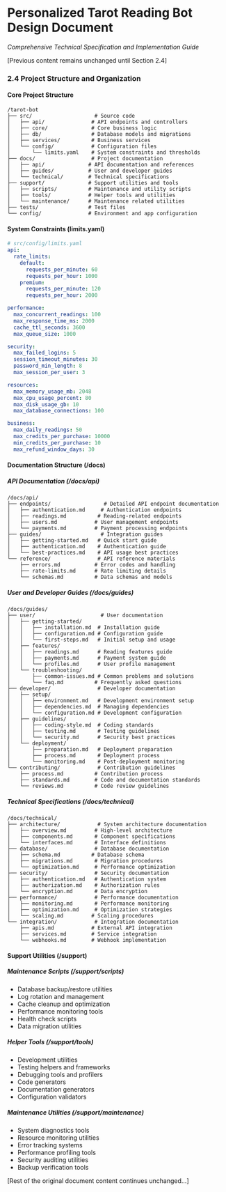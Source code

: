 # Personalized Tarot Reading Bot Design Document
*Comprehensive Technical Specification and Implementation Guide*

[Previous content remains unchanged until Section 2.4]

### 2.4 Project Structure and Organization

#### Core Project Structure
```
/tarot-bot
├── src/                    # Source code
│   ├── api/               # API endpoints and controllers
│   ├── core/              # Core business logic
│   ├── db/                # Database models and migrations
│   ├── services/          # Business services
│   └── config/            # Configuration files
│       └── limits.yaml    # System constraints and thresholds
├── docs/                  # Project documentation
│   ├── api/              # API documentation and references
│   ├── guides/           # User and developer guides
│   └── technical/        # Technical specifications
├── support/              # Support utilities and tools
│   ├── scripts/          # Maintenance and utility scripts
│   ├── tools/            # Helper tools and utilities
│   └── maintenance/      # Maintenance related utilities
├── tests/                # Test files
└── config/               # Environment and app configuration
```

#### System Constraints (limits.yaml)
```yaml
# src/config/limits.yaml
api:
  rate_limits:
    default:
      requests_per_minute: 60
      requests_per_hour: 1000
    premium:
      requests_per_minute: 120
      requests_per_hour: 2000

performance:
  max_concurrent_readings: 100
  max_response_time_ms: 2000
  cache_ttl_seconds: 3600
  max_queue_size: 1000

security:
  max_failed_logins: 5
  session_timeout_minutes: 30
  password_min_length: 8
  max_session_per_user: 3

resources:
  max_memory_usage_mb: 2048
  max_cpu_usage_percent: 80
  max_disk_usage_gb: 10
  max_database_connections: 100

business:
  max_daily_readings: 50
  max_credits_per_purchase: 10000
  min_credits_per_purchase: 10
  max_refund_window_days: 30
```

#### Documentation Structure (/docs)

##### API Documentation (/docs/api)
```
/docs/api/
├── endpoints/                 # Detailed API endpoint documentation
│   ├── authentication.md     # Authentication endpoints
│   ├── readings.md          # Reading-related endpoints
│   ├── users.md            # User management endpoints
│   └── payments.md         # Payment processing endpoints
├── guides/                   # Integration guides
│   ├── getting-started.md   # Quick start guide
│   ├── authentication.md    # Authentication guide
│   └── best-practices.md    # API usage best practices
└── reference/               # API reference materials
    ├── errors.md           # Error codes and handling
    ├── rate-limits.md      # Rate limiting details
    └── schemas.md          # Data schemas and models
```

##### User and Developer Guides (/docs/guides)
```
/docs/guides/
├── user/                     # User documentation
│   ├── getting-started/     
│   │   ├── installation.md  # Installation guide
│   │   ├── configuration.md # Configuration guide
│   │   └── first-steps.md   # Initial setup and usage
│   ├── features/           
│   │   ├── readings.md      # Reading features guide
│   │   ├── payments.md      # Payment system guide
│   │   └── profiles.md      # User profile management
│   └── troubleshooting/    
│       ├── common-issues.md # Common problems and solutions
│       └── faq.md          # Frequently asked questions
├── developer/               # Developer documentation
│   ├── setup/             
│   │   ├── environment.md   # Development environment setup
│   │   ├── dependencies.md  # Managing dependencies
│   │   └── configuration.md # Development configuration
│   ├── guidelines/        
│   │   ├── coding-style.md  # Coding standards
│   │   ├── testing.md       # Testing guidelines
│   │   └── security.md      # Security best practices
│   └── deployment/        
│       ├── preparation.md   # Deployment preparation
│       ├── process.md       # Deployment process
│       └── monitoring.md    # Post-deployment monitoring
└── contributing/            # Contribution guidelines
    ├── process.md          # Contribution process
    ├── standards.md        # Code and documentation standards
    └── reviews.md          # Code review guidelines
```

##### Technical Specifications (/docs/technical)
```
/docs/technical/
├── architecture/            # System architecture documentation
│   ├── overview.md         # High-level architecture
│   ├── components.md       # Component specifications
│   └── interfaces.md       # Interface definitions
├── database/               # Database documentation
│   ├── schema.md          # Database schema
│   ├── migrations.md       # Migration procedures
│   └── optimization.md     # Performance optimization
├── security/               # Security documentation
│   ├── authentication.md   # Authentication system
│   ├── authorization.md    # Authorization rules
│   └── encryption.md       # Data encryption
├── performance/            # Performance documentation
│   ├── monitoring.md       # Performance monitoring
│   ├── optimization.md     # Optimization strategies
│   └── scaling.md         # Scaling procedures
└── integration/            # Integration documentation
    ├── apis.md            # External API integration
    ├── services.md        # Service integration
    └── webhooks.md        # Webhook implementation
```

#### Support Utilities (/support)

##### Maintenance Scripts (/support/scripts)
- Database backup/restore utilities
- Log rotation and management
- Cache cleanup and optimization
- Performance monitoring tools
- Health check scripts
- Data migration utilities

##### Helper Tools (/support/tools)
- Development utilities
- Testing helpers and frameworks
- Debugging tools and profilers
- Code generators
- Documentation generators
- Configuration validators

##### Maintenance Utilities (/support/maintenance)
- System diagnostics tools
- Resource monitoring utilities
- Error tracking systems
- Performance profiling tools
- Security auditing utilities
- Backup verification tools

[Rest of the original document content continues unchanged...]
